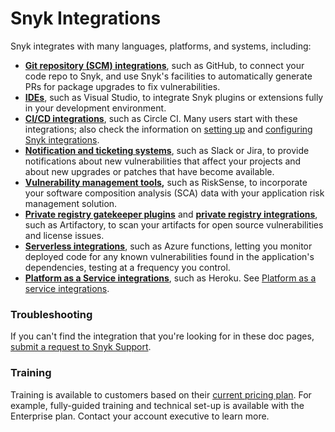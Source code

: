 # Snyk Integrations

Snyk integrates with many languages, platforms, and systems, including:

* [**Git repository (SCM) integrations**](git-repository-scm-integrations/), such as GitHub, to connect your code repo to Snyk, and use Snyk's facilities to automatically generate PRs for package upgrades to fix vulnerabilities.
* [**IDEs**](../ide-tools/),  such as Visual Studio, to integrate Snyk plugins or extensions fully in your development environment.
* [**CI/CD integrations**](ci-cd-integrations/), such as Circle CI. Many users start with these integrations; also check the information on [setting up](ci-cd-integrations/#setting-up) and [configuring Snyk integrations](ci-cd-integrations/#configure-your-continuous-integration).
* [**Notification and ticketing systems**](notifications-ticketing-system-integrations/),  such as Slack or Jira, to provide notifications about new vulnerabilities that affect your projects and about new upgrades or patches that have become available.
* [**Vulnerability management tools**](vulnerability-management-tools/)**,** such as RiskSense, to incorporate your software composition analysis (SCA) data with your application risk management solution.
* [**Private registry gatekeeper plugins**](private-registry-gatekeeper-plugins/) and [**private registry integrations**](private-registry-integrations/), such as Artifactory, to scan your artifacts for open source vulnerabilities and license issues.
* [**Serverless integrations**](serverless-integrations/), such as Azure functions, letting you monitor deployed code for any known vulnerabilities found in the application's dependencies, testing at a frequency you control.
* [**Platform as a Service integrations**](platform-as-a-service-integrations/),  such as Heroku. See [Platform as a service integrations](https://docs.snyk.io/integrations/platform-as-a-service-integrations).

### Troubleshooting

If you can't find the integration that you're looking for in these doc pages, [submit a request to Snyk Support](https://support.snyk.io/hc/en-us/requests/new).

### Training

Training is available to customers based on their [current pricing plan](https://snyk.io/plans/). For example, fully-guided training and technical set-up is available with the Enterprise plan. Contact your account executive to learn more.
